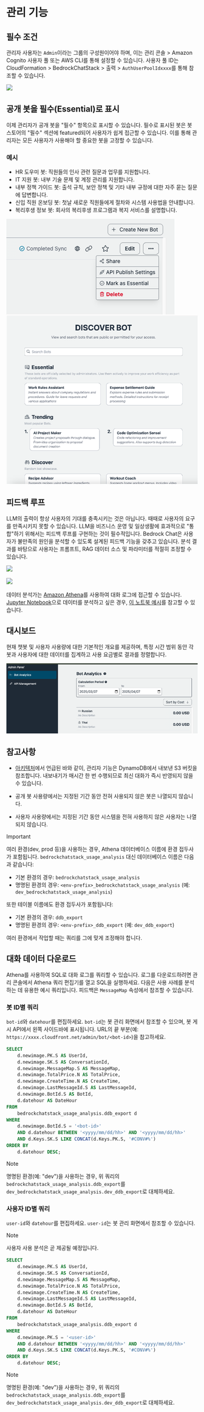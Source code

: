 # 관리 기능

## 필수 조건

관리자 사용자는 `Admin`이라는 그룹의 구성원이어야 하며, 이는 관리 콘솔 > Amazon Cognito 사용자 풀 또는 AWS CLI를 통해 설정할 수 있습니다. 사용자 풀 ID는 CloudFormation > BedrockChatStack > 출력 > `AuthUserPoolIdxxxx`를 통해 참조할 수 있습니다.

![](./imgs/group_membership_admin.png)

## 공개 봇을 필수(Essential)로 표시

이제 관리자가 공개 봇을 "필수" 항목으로 표시할 수 있습니다. 필수로 표시된 봇은 봇 스토어의 "필수" 섹션에 featured되어 사용자가 쉽게 접근할 수 있습니다. 이를 통해 관리자는 모든 사용자가 사용해야 할 중요한 봇을 고정할 수 있습니다.

### 예시

- HR 도우미 봇: 직원들의 인사 관련 질문과 업무를 지원합니다.
- IT 지원 봇: 내부 기술 문제 및 계정 관리를 지원합니다.
- 내부 정책 가이드 봇: 출석 규칙, 보안 정책 및 기타 내부 규정에 대한 자주 묻는 질문에 답변합니다.
- 신입 직원 온보딩 봇: 첫날 새로운 직원들에게 절차와 시스템 사용법을 안내합니다.
- 복리후생 정보 봇: 회사의 복리후생 프로그램과 복지 서비스를 설명합니다.

![](./imgs/admin_bot_menue.png)
![](./imgs/bot_store.png)

## 피드백 루프

LLM의 출력이 항상 사용자의 기대를 충족시키는 것은 아닙니다. 때때로 사용자의 요구를 만족시키지 못할 수 있습니다. LLM을 비즈니스 운영 및 일상생활에 효과적으로 "통합"하기 위해서는 피드백 루프를 구현하는 것이 필수적입니다. Bedrock Chat은 사용자가 불만족의 원인을 분석할 수 있도록 설계된 피드백 기능을 갖추고 있습니다. 분석 결과를 바탕으로 사용자는 프롬프트, RAG 데이터 소스 및 파라미터를 적절히 조정할 수 있습니다.

![](./imgs/feedback_loop.png)

![](./imgs/feedback-using-claude-chat.png)

데이터 분석가는 [Amazon Athena](https://aws.amazon.com/jp/athena/)를 사용하여 대화 로그에 접근할 수 있습니다. [Jupyter Notebook](https://jupyter.org/)으로 데이터를 분석하고 싶은 경우, [이 노트북 예시](../examples/notebooks/feedback_analysis_example.ipynb)를 참고할 수 있습니다.

## 대시보드

현재 챗봇 및 사용자 사용량에 대한 기본적인 개요를 제공하며, 특정 시간 범위 동안 각 봇과 사용자에 대한 데이터를 집계하고 사용 요금별로 결과를 정렬합니다.

![](./imgs/admin_bot_analytics.png)

## 참고사항

- [아키텍처](../README.md#architecture)에서 언급된 바와 같이, 관리자 기능은 DynamoDB에서 내보낸 S3 버킷을 참조합니다. 내보내기가 매시간 한 번 수행되므로 최신 대화가 즉시 반영되지 않을 수 있습니다.

- 공개 봇 사용량에서는 지정된 기간 동안 전혀 사용되지 않은 봇은 나열되지 않습니다.

- 사용자 사용량에서는 지정된 기간 동안 시스템을 전혀 사용하지 않은 사용자는 나열되지 않습니다.

> [!Important]
> 여러 환경(dev, prod 등)을 사용하는 경우, Athena 데이터베이스 이름에 환경 접두사가 포함됩니다. `bedrockchatstack_usage_analysis` 대신 데이터베이스 이름은 다음과 같습니다:
>
> - 기본 환경의 경우: `bedrockchatstack_usage_analysis`
> - 명명된 환경의 경우: `<env-prefix>_bedrockchatstack_usage_analysis` (예: `dev_bedrockchatstack_usage_analysis`)
>
> 또한 테이블 이름에도 환경 접두사가 포함됩니다:
>
> - 기본 환경의 경우: `ddb_export`
> - 명명된 환경의 경우: `<env-prefix>_ddb_export` (예: `dev_ddb_export`)
>
> 여러 환경에서 작업할 때는 쿼리를 그에 맞게 조정해야 합니다.

## 대화 데이터 다운로드

Athena를 사용하여 SQL로 대화 로그를 쿼리할 수 있습니다. 로그를 다운로드하려면 관리 콘솔에서 Athena 쿼리 편집기를 열고 SQL을 실행하세요. 다음은 사용 사례를 분석하는 데 유용한 예시 쿼리입니다. 피드백은 `MessageMap` 속성에서 참조할 수 있습니다.

### 봇 ID별 쿼리

`bot-id`와 `datehour`를 편집하세요. `bot-id`는 봇 관리 화면에서 참조할 수 있으며, 봇 게시 API에서 왼쪽 사이드바에 표시됩니다. URL의 끝 부분(예: `https://xxxx.cloudfront.net/admin/bot/<bot-id>`)을 참고하세요.

```sql
SELECT
    d.newimage.PK.S AS UserId,
    d.newimage.SK.S AS ConversationId,
    d.newimage.MessageMap.S AS MessageMap,
    d.newimage.TotalPrice.N AS TotalPrice,
    d.newimage.CreateTime.N AS CreateTime,
    d.newimage.LastMessageId.S AS LastMessageId,
    d.newimage.BotId.S AS BotId,
    d.datehour AS DateHour
FROM
    bedrockchatstack_usage_analysis.ddb_export d
WHERE
    d.newimage.BotId.S = '<bot-id>'
    AND d.datehour BETWEEN '<yyyy/mm/dd/hh>' AND '<yyyy/mm/dd/hh>'
    AND d.Keys.SK.S LIKE CONCAT(d.Keys.PK.S, '#CONV#%')
ORDER BY
    d.datehour DESC;
```

> [!Note]
> 명명된 환경(예: "dev")을 사용하는 경우, 위 쿼리의 `bedrockchatstack_usage_analysis.ddb_export`를 `dev_bedrockchatstack_usage_analysis.dev_ddb_export`로 대체하세요.

### 사용자 ID별 쿼리

`user-id`와 `datehour`를 편집하세요. `user-id`는 봇 관리 화면에서 참조할 수 있습니다.

> [!Note]
> 사용자 사용 분석은 곧 제공될 예정입니다.

```sql
SELECT
    d.newimage.PK.S AS UserId,
    d.newimage.SK.S AS ConversationId,
    d.newimage.MessageMap.S AS MessageMap,
    d.newimage.TotalPrice.N AS TotalPrice,
    d.newimage.CreateTime.N AS CreateTime,
    d.newimage.LastMessageId.S AS LastMessageId,
    d.newimage.BotId.S AS BotId,
    d.datehour AS DateHour
FROM
    bedrockchatstack_usage_analysis.ddb_export d
WHERE
    d.newimage.PK.S = '<user-id>'
    AND d.datehour BETWEEN '<yyyy/mm/dd/hh>' AND '<yyyy/mm/dd/hh>'
    AND d.Keys.SK.S LIKE CONCAT(d.Keys.PK.S, '#CONV#%')
ORDER BY
    d.datehour DESC;
```

> [!Note]
> 명명된 환경(예: "dev")을 사용하는 경우, 위 쿼리의 `bedrockchatstack_usage_analysis.ddb_export`를 `dev_bedrockchatstack_usage_analysis.dev_ddb_export`로 대체하세요.